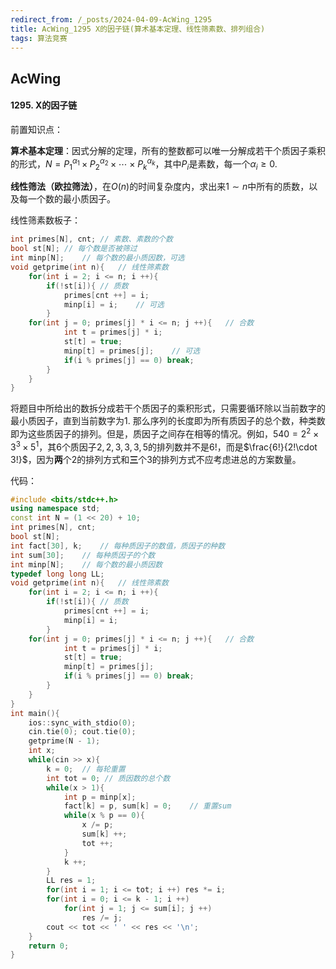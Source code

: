 ```yaml
---
redirect_from: /_posts/2024-04-09-AcWing_1295
title: AcWing_1295 X的因子链(算术基本定理、线性筛素数、排列组合)
tags: 算法竞赛
---
```


## AcWing

#### 1295. X的因子链

前置知识点：

**算术基本定理**：因式分解的定理，所有的整数都可以唯一分解成若干个质因子乘积的形式，$N=P_1^{\alpha _1}\times P_2^{\alpha _2}\times \cdots \times P_k^{\alpha _k}$，其中$P_i$是素数，每一个$\alpha _i \ge 0$.

**线性筛法（欧拉筛法）**，在$O(n)$的时间复杂度内，求出来$1\sim n$中所有的质数，以及每一个数的最小质因子。

线性筛素数板子：

```cpp
int primes[N], cnt; // 素数、素数的个数
bool st[N]; // 每个数是否被筛过
int minp[N];    // 每个数的最小质因数，可选
void getprime(int n){   // 线性筛素数
    for(int i = 2; i <= n; i ++){
        if(!st[i]){ // 质数
            primes[cnt ++] = i;
            minp[i] = i;    // 可选
        }
    for(int j = 0; primes[j] * i <= n; j ++){   // 合数
            int t = primes[j] * i;
            st[t] = true;
            minp[t] = primes[j];    // 可选
            if(i % primes[j] == 0) break;
        }
    }
}
```

将题目中所给出的数拆分成若干个质因子的乘积形式，只需要循环除以当前数字的最小质因子，直到当前数字为$1$. 那么序列的长度即为所有质因子的总个数，种类数即为这些质因子的排列。但是，质因子之间存在相等的情况。例如，$540=2^2\times 3^3\times 5^1$，其$6$个质因子$2, 2, 3, 3, 3, 5$的排列数并不是$6!$，而是$\frac{6!}{2!\cdot 3!}$，因为**两**个$2$的排列方式和**三**个$3$的排列方式不应考虑进总的方案数量。

代码：

```cpp
#include <bits/stdc++.h>
using namespace std;
const int N = (1 << 20) + 10;
int primes[N], cnt;
bool st[N];
int fact[30], k;    // 每种质因子的数值，质因子的种数
int sum[30];    // 每种质因子的个数
int minp[N];    // 每个数的最小质因数
typedef long long LL;
void getprime(int n){   // 线性筛素数
    for(int i = 2; i <= n; i ++){
        if(!st[i]){ // 质数
            primes[cnt ++] = i;
            minp[i] = i;
        }
    for(int j = 0; primes[j] * i <= n; j ++){   // 合数
            int t = primes[j] * i;
            st[t] = true;
            minp[t] = primes[j];
            if(i % primes[j] == 0) break;
        }
    }
}
int main(){
    ios::sync_with_stdio(0);
    cin.tie(0); cout.tie(0);
    getprime(N - 1);
    int x;
    while(cin >> x){
        k = 0;  // 每轮重置
        int tot = 0; // 质因数的总个数
        while(x > 1){
            int p = minp[x];
            fact[k] = p, sum[k] = 0;    // 重置sum
            while(x % p == 0){
                x /= p;
                sum[k] ++;
                tot ++;
            }
            k ++;
        }
        LL res = 1;
        for(int i = 1; i <= tot; i ++) res *= i;
        for(int i = 0; i <= k - 1; i ++)
            for(int j = 1; j <= sum[i]; j ++)
                res /= j;
        cout << tot << ' ' << res << '\n';
    }
    return 0;
}
```
